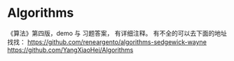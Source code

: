 # Algorithms
 《算法》第四版，demo 与 习题答案， 有详细注释。
 有不全的可以去下面的地址找找：
 https://github.com/reneargento/algorithms-sedgewick-wayne
 https://github.com/YangXiaoHei/Algorithms
